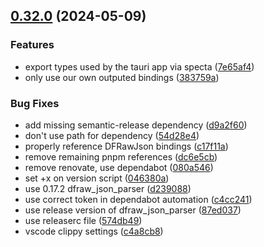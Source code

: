 ## [0.32.0](https://github.com/nwesterhausen/overseers-manual-df/compare/v0.31.4...v0.32.0) (2024-05-09)


### Features

* export types used by the tauri app via specta ([7e65af4](https://github.com/nwesterhausen/overseers-manual-df/commit/7e65af454001d643708f876810cd8310f09a5feb))
* only use our own outputed bindings ([383759a](https://github.com/nwesterhausen/overseers-manual-df/commit/383759a58f4c9be5d5e2bbafa93234cebf59b883))


### Bug Fixes

* add missing semantic-release dependency ([d9a2f60](https://github.com/nwesterhausen/overseers-manual-df/commit/d9a2f60b7efc5c486ff424e694542ca4eeb206b6))
* don't use path for dependency ([54d28e4](https://github.com/nwesterhausen/overseers-manual-df/commit/54d28e4b89c74401e4552d33ac63094ebfe53946))
* properly reference DFRawJson bindings ([c17f11a](https://github.com/nwesterhausen/overseers-manual-df/commit/c17f11ad2aa35fd06ea326c818ddb92b23d32ba0))
* remove remaining pnpm references ([dc6e5cb](https://github.com/nwesterhausen/overseers-manual-df/commit/dc6e5cb6220aefbf61bf93a82b3116c7280bac82))
* remove renovate, use dependabot ([080a546](https://github.com/nwesterhausen/overseers-manual-df/commit/080a54605782ce83d068359464b96a336fdf395f))
* set +x on version script ([046380a](https://github.com/nwesterhausen/overseers-manual-df/commit/046380ade148f7e8a3c593f17d6a643e40ba356f))
* use 0.17.2 dfraw_json_parser ([d239088](https://github.com/nwesterhausen/overseers-manual-df/commit/d23908844c34b0938e8d99934f61022b059c6940))
* use correct token in dependabot automation ([c4cc241](https://github.com/nwesterhausen/overseers-manual-df/commit/c4cc2416f27bff69a9b4202b0eb150e7e50492de))
* use release version of dfraw_json_parser ([87ed037](https://github.com/nwesterhausen/overseers-manual-df/commit/87ed0371912f3f2930876a2a112daf76037b4415))
* use releaserc file ([574db49](https://github.com/nwesterhausen/overseers-manual-df/commit/574db49495be8dabdd72874783d6607ff82eed45))
* vscode clippy settings ([c4a8cb8](https://github.com/nwesterhausen/overseers-manual-df/commit/c4a8cb8298de26f94443dd1ba569306a5b092f39))

